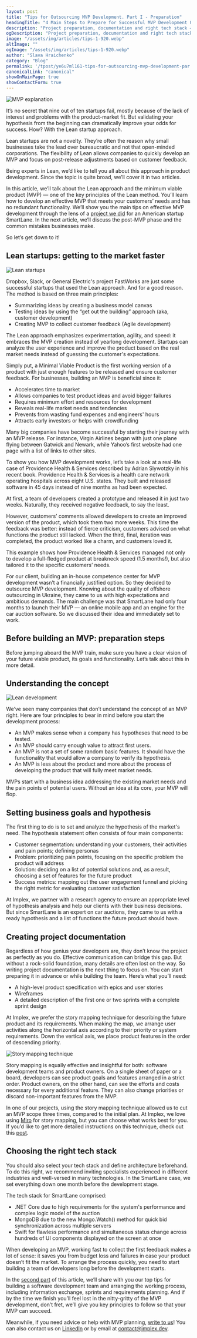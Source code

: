 ```yaml
---
layout: post
title: "Tips for Outsourcing MVP Development. Part I - Preparation"
headingTitle: "4 Main Steps to Prepare for Successful MVP Development Outsourcing"
description: "Project preparation, documentation and right tech stack — based on our case study of building an MVP in 3.5 months for the U.S. automotive startup"
ogDescription: "Project preparation, documentation and right tech stack — based on our case study of building an MVP in 3.5 months for the U.S. automotive startup"
image: "/assets/img/articles/tips-1-920.webp"
altImage: ""
ogImage: "/assets/img/articles/tips-1-920.webp"
author: "Slava Hraichenko"
category: "Blog"
permalink: '/tpost/ye6u7ml161-tips-for-outsourcing-mvp-development-par'
canonicalLink: "canonical"
showOnMainPage: true
showContactForm: true
---
```


![MVP explanation](/assets/img/articles/tips-1-920.webp)

It’s no secret that nine out of ten startups fail, mostly because of the lack of interest and problems with the product-market fit. But validating your hypothesis from the beginning can dramatically improve your odds for success. How? With the Lean startup approach.

Lean startups are not a novelty. They’re often the reason why small businesses take the lead over bureaucratic and not that open-minded corporations. The flexibility of Lean allows companies to quickly develop an MVP and focus on post-release adjustments based on customer feedback.

Being experts in Lean, we’d like to tell you all about this approach in product development. Since the topic is quite broad, we’ll cover it in two articles.

In this article, we’ll talk about the Lean approach and the minimum viable product (MVP) — one of the key principles of the Lean method. You’ll learn how to develop an effective MVP that meets your customers’ needs and has no redundant functionality. We’ll show you the main tips on effective MVP development through the lens of a [project we did](http://site.implex.me/case-study/smartlane) for an American startup SmartLane. In the next article, we’ll discuss the post-MVP phase and the common mistakes businesses make.

So let’s get down to it!

## Lean startups: getting to the market faster

![Lean startups](/assets/img/articles/tips-1/lean-startups.jpg)

Dropbox, Slack, or General Electric's project FastWorks are just some successful startups that used the Lean approach. And for a good reason. The method is based on three main principles:

- Summarizing ideas by creating a business model canvas
- Testing ideas by using the “get out the building” approach (aka, customer development)
- Creating MVP to collect customer feedback (Agile development)

The Lean approach emphasizes experimentation, agility, and speed: it embraces the MVP creation instead of yearlong development. Startups can analyze the user experience and improve the product based on the real market needs instead of guessing the customer's expectations.

Simply put, a Minimal Viable Product is the first working version of a product with just enough features to be released and ensure customer feedback. For businesses, building an MVP is beneficial since it:

- Accelerates time to market
- Allows companies to test product ideas and avoid bigger failures
- Requires minimum effort and resources for development
- Reveals real-life market needs and tendencies
- Prevents from wasting fund expenses and engineers' hours
- Attracts early investors or helps with crowdfunding

Many big companies have become successful by starting their journey with an MVP release. For instance, Virgin Airlines began with just one plane flying between Gatwick and Newark, while Yahoo’s first website had one page with a list of links to other sites.

To show you how MVP development works, let’s take a look at a real-life case of Providence Health & Services described by Adrian Slywotzky in his recent book. Providence Health & Services is a health care network operating hospitals across eight U.S. states. They built and released software in 45 days instead of nine months as had been expected.

At first, a team of developers created a prototype and released it in just two weeks. Naturally, they received negative feedback, to say the least.

However, customers’ comments allowed developers to create an improved version of the product, which took them two more weeks. This time the feedback was better: instead of fierce criticism, customers advised on what functions the product still lacked. When the third, final, iteration was completed, the product worked like a charm, and customers loved it.

This example shows how Providence Health & Services managed not only to develop a full-fledged product at breakneck speed (1.5 months!), but also tailored it to the specific customers’ needs.

For our client, building an in-house competence center for MVP development wasn’t a financially justified option. So they decided to outsource MVP development. Knowing about the quality of offshore outsourcing in Ukraine, they came to us with high expectations and ambitious demands. The main challenge was that SmartLane had only four months to launch their MVP — an online mobile app and an engine for the car auction software. So we discussed their idea and immediately set to work.

## Before building an MVP: preparation steps

Before jumping aboard the MVP train, make sure you have a clear vision of your future viable product, its goals and functionality. Let’s talk about this in more detail.

## Understanding the concept

![Lean development](/assets/img/articles/tips-1/lean-development.png)

We’ve seen many companies that don’t understand the concept of an MVP right. Here are four principles to bear in mind before you start the development process:

- An MVP makes sense when a company has hypotheses that need to be tested.
- An MVP should carry enough value to attract first users.
- An MVP is not a set of some random basic features. It should have the functionality that would allow a company to verify its hypothesis.
- An MVP is less about the product and more about the process of developing the product that will fully meet market needs.

MVPs start with a business idea addressing the existing market needs and the pain points of potential users. Without an idea at its core, your MVP will flop.

## Setting business goals and hypothesis

The first thing to do is to set and analyze the hypothesis of the market's need. The hypothesis statement often consists of four main components:

- Customer segmentation: understanding your customers, their activities and pain points; defining personas
- Problem: prioritizing pain points, focusing on the specific problem the product will address
- Solution: deciding on a list of potential solutions and, as a result, choosing a set of features for the future product
- Success metrics: mapping out the user engagement funnel and picking the right metric for evaluating customer satisfaction

At Implex, we partner with a research agency to ensure an appropriate level of hypothesis analysis and help our clients with their business decisions. But since SmartLane is an expert on car auctions, they came to us with a ready hypothesis and a list of functions the future product should have.

## Creating project documentation

Regardless of how genius your developers are, they don’t know the project as perfectly as you do. Effective communication can bridge this gap. But without a rock-solid foundation, many details are often lost on the way. So writing project documentation is the next thing to focus on. You can start preparing it in advance or while building the team. Here’s what you’ll need:

- A high-level product specification with epics and user stories
- Wireframes
- A detailed description of the first one or two sprints with a complete sprint design

At Implex, we prefer the story mapping technique for describing the future product and its requirements. When making the map, we arrange user activities along the horizontal axis according to their priority or system requirements. Down the vertical axis, we place product features in the order of descending priority.

![Story mapping technique](/assets/img/articles/tips-1/story-mapping.jpg)

Story mapping is equally effective and insightful for both: software development teams and product owners. On a single sheet of paper or a board, developers can see product goals and features arranged in a strict order. Product owners, on the other hand, can see the efforts and costs necessary for every additional feature. They can also change priorities or discard non-important features from the MVP.

In one of our projects, using the story mapping technique allowed us to cut an MVP scope three times, compared to the initial plan. At Implex, we love using [Miro](https://miro.com/login/) for story mapping, but you can choose what works best for you. If you’d like to get more detailed instructions on this technique, check out this [post](https://medium.com/i-want-to-be-a-product-manager-when-i-grow-up/user-story-mapping-dd7462ee78cf).

## Choosing the right tech stack

You should also select your tech stack and define architecture beforehand. To do this right, we recommend inviting specialists experienced in different industries and well-versed in many technologies. In the SmartLane case, we set everything down one month before the development stage.

The tech stack for SmartLane comprised:

- .NET Core due to high requirements for the system's performance and complex logic model of the auction
- MongoDB due to the new Mongo.Watch() method for quick bid synchronization across multiple servers
- Swift for flawless performance and simultaneous status change across hundreds of UI components displayed on the screen at once

When developing an MVP, working fast to collect the first feedback makes a lot of sense: it saves you from budget loss and failures in case your product doesn’t fit the market. To arrange the process quickly, you need to start building a team of developers long before the development starts.

In the [second part](http://site.implex.me/tpost/ye6u7ml161-tips-for-outsourcing-mvp-development-par) of this article, we’ll share with you our top tips for building a software development team and arranging the working process, including information exchange, sprints and requirements planning. And if by the time we finish you’ll feel lost in the nitty-gritty of the MVP development, don’t fret, we’ll give you key principles to follow so that your MVP can succeed.

Meanwhile, if you need advice or help with MVP planning, [write to us](http://site.implex.me/#contact-us)! You can also contact us on [LinkedIn](https://www.linkedin.com/company/implex-dev/about/) or by email at [contact@implex.dev](mailto:contact@implex.dev).
